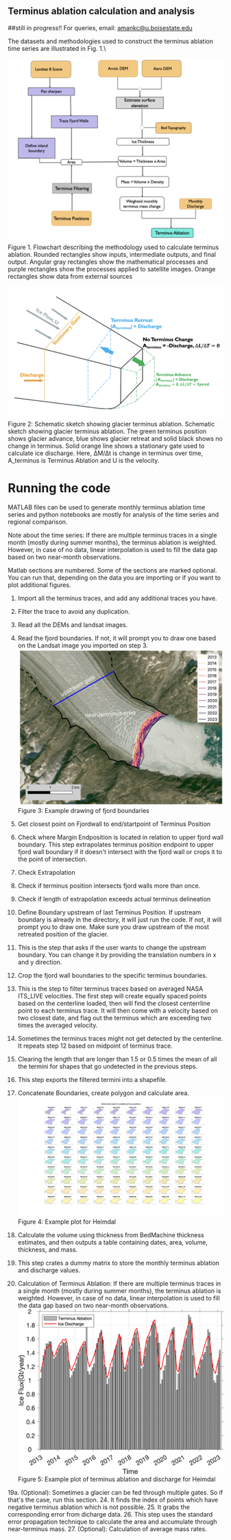 ## Terminus ablation calculation and analysis
##still in progress!!
For queries, email: [amankc@u.boisestate.edu](mailto:amankc@u.boisestate.edu)

The datasets and methodologies used to construct the terminus ablation time series are illustrated in Fig. 1.\

![Alt text](Pictures/Updated_Main_flowchart.png)
Figure 1. Flowchart describing the methodology used to calculate terminus ablation. Rounded rectangles show inputs, intermediate outputs,
and final output. Angular gray rectangles show the mathematical processes and purple rectangles show the processes applied to satellite
images. Orange rectangles show data from external sources

![Alt text](Pictures/Frontal_Process.png)
Figure 2: Schematic sketch showing glacier terminus ablation. Schematic sketch showing glacier terminus ablation. The green terminus
position shows glacier advance, blue shows glacier retreat and solid black shows no change in terminus. Solid orange line shows a stationary
gate used to calculate ice discharge. Here, ∆M/∆t is change in terminus over time, A_terminus is Terminus Ablation and U is the velocity.

# Running the code

MATLAB files can be used to generate monthly terminus ablation time series and python notebooks are mostly for analysis of the time series and regional comparison. 

Note about the time series: If there are multiple terminus traces in a single month (mostly during summer months), the terminus ablation is weighted. However, in case of no data, linear interpolation is used to fill the data gap based on two near-month observations.

Matlab sections are numbered. Some of the sections are marked optional. You can run that, depending on the data you are importing or if you want to plot additional figures.

1. Import all the terminus traces, and add any additional traces you have.
2. Filter the trace to avoid any duplication.
3. Read all the DEMs and landsat images.
4. Read the fjord boundaries. If not, it will prompt you to draw one based on the Landsat image you imported on step 3.
   ![Alt text](Pictures/Process_terminus_area.png)
    Figure 3: Example drawing of fjord boundaries
6. Get closest point on Fjordwall to end/startpoint of Terminus Position
7. Check where Margin Endposition is located in relation to upper fjord wall boundary. This step extrapolates terminus position endpoint to upper fjord wall boundary if it doesn't intersect with the fjord wall or crops it to the point of intersection.
8. Check Extrapolation
9. Check if terminus position intersects fjord walls more than once.
10. Check if length of extrapolation exceeds actual terminus delineation
11. Define Boundary upstream of last Terminus Position. If upstream boundary is already in the directory, it will just run the code. If not, it will prompt you to draw one. Make sure you draw upstream of the most retreated position of the glacier.
12. This is the step that asks if the user wants to change the upstream boundary. You can change it by providing the translation numbers in x and y direction.
13. Crop the fjord wall boundaries to the specific terminus boundaries.
14. This is the step to filter terminus traces based on averaged NASA ITS_LIVE velocities. The first step will create equally spaced points based on the centerline loaded, then will find the closest centerrline point to each terminus trace. It will then come with a velocity based on two closest date, and flag out the terminus which are exceeding two times the averaged velocity.
15. Sometimes the terminus traces might not get detected by the centerline. It repeats step 12 based on midpoint of terminus trace.
16. Clearing the length that are longer than 1.5 or 0.5 times the mean of all the termini for shapes that go undetected in the previous steps.
17. This step exports the filtered termini into a shapefile.
18. Concatenate Boundaries, create polygon and calculate area.
    ![Alt text](Pictures/Area_Heimdal_2.jpg)
    Figure 4: Example plot for Heimdal

20. Calculate the volume using thickness from BedMachine thickness estimates, and then outputs a table containing dates, area, volume, thickness, and mass.
21. This step crates a dummy matrix to store the monthly terminus ablation and discharge values.
22. Calculation of Terminus Ablation: If there are multiple terminus traces in a single month (mostly during summer months), the terminus ablation is weighted. However, in case of no data, linear interpolation is used to fill the data gap based on two near-month observations.
    ![Alt text](Pictures/TA_HeimdalSE.png)
    Figure 5: Example plot of terminus ablation and discharge for Heimdal
    
19a. (Optional): Sometimes a glacier can be fed through multiple gates. So if that's the case, run this section.
24. It finds the index of points which have negative terminus ablation which is not possible.
25. It grabs the corresponding error from dicharge data.
26. This step uses the standard error propagation technique to calculate the area and accumulate through near-terminus mass.
27. (Optional): Calculation of average mass rates.
